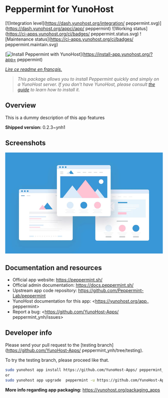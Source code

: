 <!--
N.B.: This README was automatically generated by https://github.com/YunoHost/apps/tree/master/tools/README-generator
It shall NOT be edited by hand.
-->

# Peppermint for YunoHost

[![Integration level](https://dash.yunohost.org/integration/ peppermint.svg)](https://dash.yunohost.org/appci/app/ peppermint) ![Working status](https://ci-apps.yunohost.org/ci/badges/ peppermint.status.svg) ![Maintenance status](https://ci-apps.yunohost.org/ci/badges/ peppermint.maintain.svg)

[![Install Peppermint with YunoHost](https://install-app.yunohost.org/install-with-yunohost.svg)](https://install-app.yunohost.org/?app= peppermint)

*[Lire ce readme en français.](./README_fr.md)*

> *This package allows you to install Peppermint quickly and simply on a YunoHost server.
If you don't have YunoHost, please consult [the guide](https://yunohost.org/#/install) to learn how to install it.*

## Overview

This is a dummy description of this app features


**Shipped version:** 0.2.3~ynh1

## Screenshots

![Screenshot of Peppermint](./doc/screenshots/example.jpg)

## Documentation and resources

* Official app website: <https://peppermint.sh/>
* Official admin documentation: <https://docs.peppermint.sh/>
* Upstream app code repository: <https://github.com/Peppermint-Lab/peppermint>
* YunoHost documentation for this app: <https://yunohost.org/app_ peppermint>
* Report a bug: <https://github.com/YunoHost-Apps/ peppermint_ynh/issues>

## Developer info

Please send your pull request to the [testing branch](https://github.com/YunoHost-Apps/ peppermint_ynh/tree/testing).

To try the testing branch, please proceed like that.

``` bash
sudo yunohost app install https://github.com/YunoHost-Apps/ peppermint_ynh/tree/testing --debug
or
sudo yunohost app upgrade  peppermint -u https://github.com/YunoHost-Apps/ peppermint_ynh/tree/testing --debug
```

**More info regarding app packaging:** <https://yunohost.org/packaging_apps>
